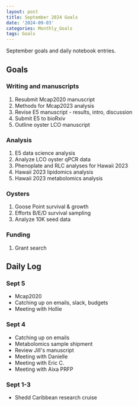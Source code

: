 ```yaml
---
layout: post
title: September 2024 Goals
date: '2024-09-03'
categories: Monthly_Goals
tags: Goals
---
```


September goals and daily notebook entries. 

## Goals  

### Writing and manuscripts 
              
1. Resubmit Mcap2020 manuscript
2. Methods for Mcap2023 analysis
3. Revise E5 manuscript - results, intro, discussion
4. Submit E5 to bioRxiv
5. Outline oyster LCO manuscript 

### Analysis

1. E5 data science analysis 
2. Analyze LCO oyster qPCR data
3. Phenoplate and RLC analyses for Hawaii 2023
4. Hawaii 2023 lipidomics analysis
5. Hawaii 2023 metabolomics analysis 

### Oysters 
 
1. Goose Point survival & growth 
2. Efforts B/E/D survival sampling 
3. Analyze 10K seed data 

### Funding 

1. Grant search

## **Daily Log**   

### Sept 5 

- Mcap2020
- Catching up on emails, slack, budgets 
- Meeting with Hollie 

### Sept 4

- Catching up on emails
- Metabolomics sample shipment
- Review Jill's manuscript
- Meeting with Danielle 
- Meeting with Eric C. 
- Meeting with Aixa PRFP

### Sept 1-3  

- Shedd Caribbean research cruise 
